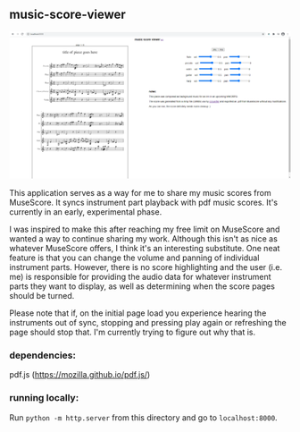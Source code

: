 ## music-score-viewer    
    
![screenshot of the app](screenshot.png)
    
This application serves as a way for me to share my music scores from MuseScore. It syncs instrument part playback with pdf music scores. It's currently in an early, experimental phase.    
    
I was inspired to make this after reaching my free limit on MuseScore and wanted a way to continue sharing my work. Although this isn't as nice as whatever MuseScore offers, I think it's an interesting substitute. One neat feature is that you can change the volume and panning of individual instrument parts. However, there is no score highlighting and the user (i.e. me) is responsible for providing the audio data for whatever instrument parts they want to display, as well as determining when the score pages should be turned.    
    
Please note that if, on the initial page load you experience hearing the instruments out of sync, stopping and pressing play again or refreshing the page should stop that. I'm currently trying to figure out why that is.    
    
### dependencies:    
pdf.js (https://mozilla.github.io/pdf.js/)    
    
### running locally:    
Run `python -m http.server` from this directory and go to `localhost:8000`.    
